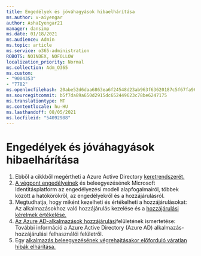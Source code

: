 ```yaml
---
title: Engedélyek és jóváhagyások hibaelhárítása
ms.author: v-aiyengar
author: AshaIyengar21
manager: dansimp
ms.date: 01/18/2021
ms.audience: Admin
ms.topic: article
ms.service: o365-administration
ROBOTS: NOINDEX, NOFOLLOW
localization_priority: Normal
ms.collection: Adm_O365
ms.custom:
- "9004353"
- "7782"
ms.openlocfilehash: 20abe52d6daa6863ea6f24548d23ab963f63620187c5f67fa9616c0efd428b91
ms.sourcegitcommit: b5f7da89a650d2915dc652449623c78be6247175
ms.translationtype: MT
ms.contentlocale: hu-HU
ms.lasthandoff: 08/05/2021
ms.locfileid: "54092988"
---
```

# <a name="troubleshoot-permissions-and-consents"></a>Engedélyek és jóváhagyások hibaelhárítása

1. Ebből a cikkből megértheti a Azure Active Directory [keretrendszerét.](https://docs.microsoft.com/azure/active-directory/develop/consent-framework)
1. [A végpont engedélyeinek](https://docs.microsoft.com/azure/active-directory/develop/v2-permissions-and-consent) és beleegyezésének Microsoft Identitásplatform az engedélyezési modell alapfogalmairól, többek között a hatókörökről, az engedélyekről és a hozzájárulásról.
1. Megtudhatja, hogy miként kezelheti és értékelheti a hozzájárulásokat: Az alkalmazásokhoz való hozzájárulás kezelése és a [hozzájárulási kérelmek értékelése.](https://docs.microsoft.com/azure/active-directory/manage-apps/manage-consent-requests#evaluating-a-request-for-tenant-wide-admin-consent)
1. [Az Azure AD-alkalmazások hozzájárulási](https://docs.microsoft.com/azure/active-directory/develop/application-consent-experience)felületének ismertetése: További információ a Azure Active Directory (Azure AD) alkalmazás-hozzájárulási felhasználói felületről.
1. Egy [alkalmazás beleegyezésének végrehajtásakor előforduló váratlan hibák elhárítása.](https://docs.microsoft.com/azure/active-directory/manage-apps/application-sign-in-unexpected-user-consent-error)
